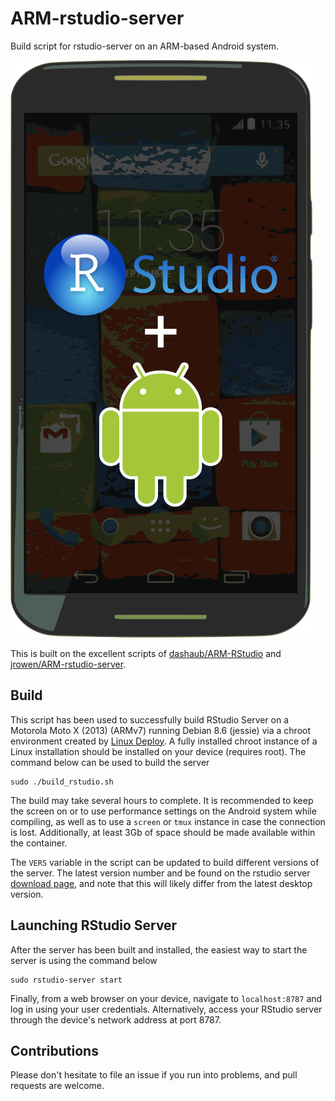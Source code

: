 # ARM-rstudio-server
Build script for rstudio-server on an ARM-based Android system.

![RStudio on Android](https://github.com/thomasteoh/thomasteoh.github.io/raw/master/public/images/2016-10-20-rstudio-android.png)

This is built on the excellent scripts of [dashaub/ARM-RStudio](https://github.com/dashaub/ARM-RStudio) and [jrowen/ARM-rstudio-server](https://github.com/jrowen/ARM-rstudio-server).

## Build
This script has been used to successfully build RStudio Server on a Motorola Moto X (2013) (ARMv7) running Debian 8.6 (jessie) via a chroot environment created by [Linux Deploy](https://github.com/meefik/linuxdeploy). A fully installed chroot instance of a Linux installation should be installed on your device (requires root). The command below can be used to build the server

```
sudo ./build_rstudio.sh
```

The build may take several hours to complete. It is recommended to keep the screen on or to use performance settings on the Android system while compiling, as well as to use a `screen` or `tmux` instance in case the connection is lost. Additionally, at least 3Gb of space should be made available within the container. 

The `VERS` variable in the script can be updated to build different versions of the server.  The latest version number and be found on the rstudio server [download page](https://www.rstudio.com/products/rstudio/download-server/), and note that this will likely differ from the latest desktop version.

## Launching RStudio Server
After the server has been built and installed, the easiest way to start the server is using the command below

```
sudo rstudio-server start
```

Finally, from a web browser on your device, navigate to `localhost:8787` and log in using your user credentials. Alternatively, access your RStudio server through the device's network address at port 8787.

## Contributions
Please don't hesitate to file an issue if you run into problems, and pull requests are welcome.
